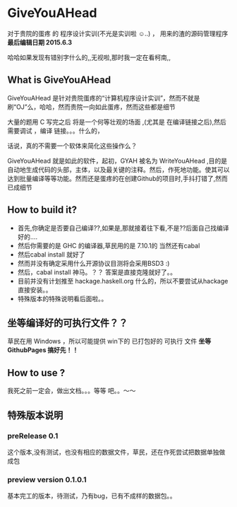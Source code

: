 
# GiveYouAHead
对于贵院的蛋疼 的 程序设计实训(不光是实训啦 ☺..) ， 用来的渣的源码管理程序
**最后编辑日期 2015.6.3**


哈哈如果发现有错别字什么的,,无视啦,那时我一定在看柯南,,

## What is GiveYouAHead

GiveYouAHead 是针对贵院蛋疼的“计算机程序设计实训”，然而不就是刷“OJ”么，哈哈，然而贵院一向如此蛋疼，然而这些都是细节

大量的题用 C 写完之后 将是一个何等壮观的场面 ,(尤其是 在编译链接之后),然后需要调试 ，编译 链接。。。什么的，

话说，真的不需要一个软体来简化这些操作么？

GiveYouAHead 就是如此的软件，起初，GYAH 被名为 WriteYouAHead ,目的是自动地生成代码的头部，主体，以及最关键的注释。然后，作死地功能。使其可以达到批量编译等等功能。然而还是蛋疼的在创建Github的项目时,手抖打错了,然而已成细节


## How to build it?

*  首先,你确定是否要自己编译??,如果是,那就接着往下看,不是??后面自己找编译好的....
* 然后你需要的是 GHC 的编译器,草民用的是 7.10.1的 当然还有cabal 
* 然后cabal install 就好了
* 然而并没有确定采用什么开源协议目测将会采用BSD3 :)
* 然后，cabal install 神马。？？ 答案是直接克隆就好了。。
* 目前并没有计划推至 hackage.haskell.org 什么的，所以不要尝试从hackage直接安装。。
* 特殊版本的特殊说明看后面啦。。

## 坐等编译好的可执行文件？？

草民在用 Windows ，所以可能提供 win下的 已打包好的 可执行 文件 **坐等 GithubPages 搞好先！！**

## How to use ?

我死之前一定会，做出文档。。。等等 吧。。～～

## 特殊版本说明 

### preRelease 0.1

这个版本,没有测试，也没有相应的数据文件，草民，还在作死尝试把数据单独做成包

### preview version 0.1.0.1

基本完工的版本，待测试，乃有bug，已有不成样的数据包。。
